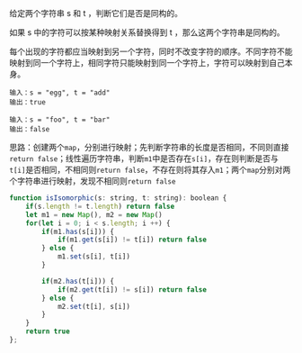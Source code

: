 给定两个字符串 s 和 t ，判断它们是否是同构的。

如果 s 中的字符可以按某种映射关系替换得到 t ，那么这两个字符串是同构的。

每个出现的字符都应当映射到另一个字符，同时不改变字符的顺序。不同字符不能映射到同一个字符上，相同字符只能映射到同一个字符上，字符可以映射到自己本身。

```
输入：s = "egg", t = "add"
输出：true

输入：s = "foo", t = "bar"
输出：false
```

思路：创建两个`map`，分别进行映射；先判断字符串的长度是否相同，不同则直接`return false`；线性遍历字符串，判断`m1`中是否存在`s[i]`，存在则判断是否与`t[i]`是否相同，不相同则`return false`，不存在则将其存入`m1`；两个`map`分别对两个字符串进行映射，发现不相同则`return false`

```js
function isIsomorphic(s: string, t: string): boolean {
    if(s.length != t.length) return false
    let m1 = new Map(), m2 = new Map()
    for(let i = 0; i < s.length; i ++) {
        if(m1.has(s[i])) {
            if(m1.get(s[i]) != t[i]) return false
        } else {
            m1.set(s[i], t[i])
        }

        if(m2.has(t[i])) {
            if(m2.get(t[i]) != s[i]) return false
        } else {
            m2.set(t[i], s[i])
        }
    }
    return true
};
```

